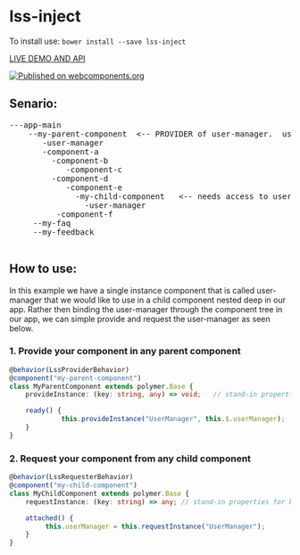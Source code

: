# lss-inject

To install use: `bower install --save lss-inject`

[ LIVE DEMO AND API ](https://www.webcomponents.org/element/LssPolymerElements/lss-inject)

[![Published on webcomponents.org](https://img.shields.io/badge/webcomponents.org-published-blue.svg)](https://www.webcomponents.org/element/LssPolymerElements/lss-inject)


## Senario:

<pre>
---app-main
    --my-parent-component  <-- PROVIDER of user-manager.  user-manager lives in this component.
       -user-manager
       -component-a      
         -component-b
            -component-c
         -component-d
            -component-e
              -my-child-component   <-- needs access to user-manager becomes REQUESTER of user-manager
                -user-manager  
          -component-f
     --my-faq
     --my-feedback
   </pre>
       
## How to use:

In this example we have a single instance component that is called user-manager that we would like to use in a child component nested deep in our app.  Rather then binding the user-manager through the component tree in our app, we can simple provide and request the user-manager as seen below. 
       
### 1. Provide your component in any parent component
```typescript
@behavior(LssProviderBehavior)
@component("my-parent-component")
class MyParentComponent extends polymer.Base {
    provideInstance: (key: string, any) => void;   // stand-in properties for behavior mixins 

    ready() {
             this.provideInstance("UserManager", this.$.userManager);
    }
}
```


### 2. Request your component from any child component
```typescript
@behavior(LssRequesterBehavior)
@component("my-child-component")
class MyChildComponent extends polymer.Base {
    requestInstance: (key: string) => any; // stand-in properties for behavior mixins 

    attached() {
         this.userManager = this.requestInstance("UserManager");
    }
}
```
